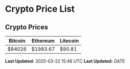 # Crypto Price List

## Crypto Prices
| Bitcoin | Ethereum | Litecoin |
| ------- | -------- | -------- |
| $84026 | $1983.67 | $90.81 |
**Last Updated:** 2025-03-22 15:46 UTC
**Last Updated:** $DATE$
